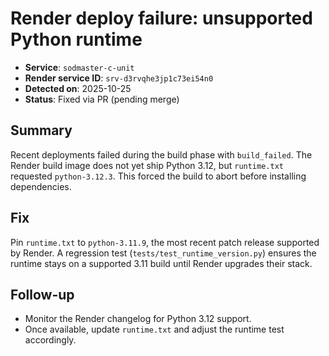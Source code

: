 # Render deploy failure: unsupported Python runtime

- **Service**: `sodmaster-c-unit`
- **Render service ID**: `srv-d3rvqhe3jp1c73ei54n0`
- **Detected on**: 2025-10-25
- **Status**: Fixed via PR (pending merge)

## Summary
Recent deployments failed during the build phase with `build_failed`. The Render build
image does not yet ship Python 3.12, but `runtime.txt` requested `python-3.12.3`.
This forced the build to abort before installing dependencies.

## Fix
Pin `runtime.txt` to `python-3.11.9`, the most recent patch release supported by Render.
A regression test (`tests/test_runtime_version.py`) ensures the runtime stays on a
supported 3.11 build until Render upgrades their stack.

## Follow-up
- Monitor the Render changelog for Python 3.12 support.
- Once available, update `runtime.txt` and adjust the runtime test accordingly.

